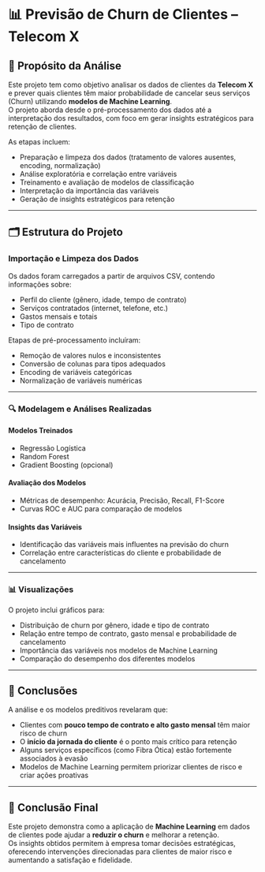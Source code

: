 # 📊 Previsão de Churn de Clientes – Telecom X

## 🎯 Propósito da Análise

Este projeto tem como objetivo analisar os dados de clientes da **Telecom X** e prever quais clientes têm maior probabilidade de cancelar seus serviços (Churn) utilizando **modelos de Machine Learning**.  
O projeto aborda desde o pré-processamento dos dados até a interpretação dos resultados, com foco em gerar insights estratégicos para retenção de clientes.  

As etapas incluem:

- Preparação e limpeza dos dados (tratamento de valores ausentes, encoding, normalização)
- Análise exploratória e correlação entre variáveis
- Treinamento e avaliação de modelos de classificação
- Interpretação da importância das variáveis
- Geração de insights estratégicos para retenção

---

## 🗂 Estrutura do Projeto

### Importação e Limpeza dos Dados
Os dados foram carregados a partir de arquivos CSV, contendo informações sobre:
- Perfil do cliente (gênero, idade, tempo de contrato)
- Serviços contratados (internet, telefone, etc.)
- Gastos mensais e totais
- Tipo de contrato

Etapas de pré-processamento incluíram:
- Remoção de valores nulos e inconsistentes
- Conversão de colunas para tipos adequados
- Encoding de variáveis categóricas
- Normalização de variáveis numéricas

---

### 🔍 Modelagem e Análises Realizadas

#### Modelos Treinados
- Regressão Logística
- Random Forest
- Gradient Boosting (opcional)

#### Avaliação dos Modelos
- Métricas de desempenho: Acurácia, Precisão, Recall, F1-Score
- Curvas ROC e AUC para comparação de modelos

#### Insights das Variáveis
- Identificação das variáveis mais influentes na previsão do churn
- Correlação entre características do cliente e probabilidade de cancelamento

---

### 📊 Visualizações
O projeto inclui gráficos para:
- Distribuição de churn por gênero, idade e tipo de contrato
- Relação entre tempo de contrato, gasto mensal e probabilidade de cancelamento
- Importância das variáveis nos modelos de Machine Learning
- Comparação do desempenho dos diferentes modelos

---

## 📌 Conclusões

A análise e os modelos preditivos revelaram que:
- Clientes com **pouco tempo de contrato e alto gasto mensal** têm maior risco de churn
- O **início da jornada do cliente** é o ponto mais crítico para retenção
- Alguns serviços específicos (como Fibra Ótica) estão fortemente associados à evasão
- Modelos de Machine Learning permitem priorizar clientes de risco e criar ações proativas

---

## 🏁 Conclusão Final

Este projeto demonstra como a aplicação de **Machine Learning** em dados de clientes pode ajudar a **reduzir o churn** e melhorar a retenção.  
Os insights obtidos permitem à empresa tomar decisões estratégicas, oferecendo intervenções direcionadas para clientes de maior risco e aumentando a satisfação e fidelidade.
